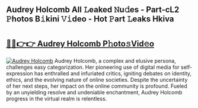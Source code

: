 ## Audrey Holcomb All 𝙻eaked 𝙽u𝚍es - Part-cL2 𝙿hotos B𝚒kini 𝚅𝚒deo - Hot 𝙿art 𝙻eaks Hkiva

# <h2><a href="http://ld40ae.urlbe.top/?page=Audrey+Holcomb">🔗🔗👉👉 Audrey Holcomb P𝚑oto𝚜Vid𝚎o</a></h2>

[![Audrey Holcomb](https://i.imgur.com/eBuTRDB.gif)](http://ld40ae.urlbe.top/?page=Audrey+Holcomb)
Audrey Holcomb, a complex and elusive persona, challenges easy categorization. Her pioneering use of digital media for self-expression has enthralled and infuriated critics, igniting debates on identity, ethics, and the evolving nature of online societies. Despite the uncertainty of her next steps, her impact on the online community is profound. Fueled by an unyielding resolve and undeniable enchantment, Audrey Holcomb progress in the virtual realm is relentless.
